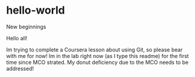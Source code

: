 # hello-world
New beginnings

Hello all!

Im trying to complete a Coursera lesson about using Git, so please bear with me for now!
Im in the lab right now (as I type this readme) for the first time since MCO strated. 
My donut deficiency due to the MCO needs to be addressed!
